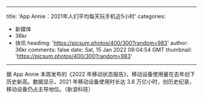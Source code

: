 
---
title: 'App Annie：2021年人们平均每天玩手机近5小时'
categories: 
 - 新媒体
 - 36kr
 - 快讯
headimg: 'https://picsum.photos/400/300?random=983'
author: 36kr
comments: false
date: Sat, 15 Jan 2022 09:04:54 GMT
thumbnail: 'https://picsum.photos/400/300?random=983'
---

<div>   
据 App Annie 本周发布的《2022 年移动状态报告》，移动设备使用量在去年创下历史新高。数据显示，2021 年移动设备使用时长达 3.8 万亿小时，创历史纪录，移动设备仍占主导地位。（新浪科技）  
</div>
            